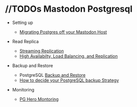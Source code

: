 

# //TODOs Mastodon Postgresql 

 * Setting up
   * [Migrating Postgres off your Mastodon Host](https://www.kujoe.blog/2022/12/migrating-your-mastodon-postgresql.html)
 * Read Replica 
   * [Streaming Replication](https://wiki.postgresql.org/wiki/Streaming_Replication)
   * [High Availabilty, Load Balancing, and Replication](https://www.postgresql.org/docs/current/high-availability.html)
 * Backup and Restore
   * PostgreSQL [Backup and Restore](https://www.postgresql.org/docs/current/backup.html)
   * [How to decide your PostgreSQL backup Strategy](http://www.postgresql-blog.com/postgresql-backup-strategy-recovery-pitr-wal/)

 * Monitoring
   * [PG Hero Montoring](https://github.com/ankane/pghero) 